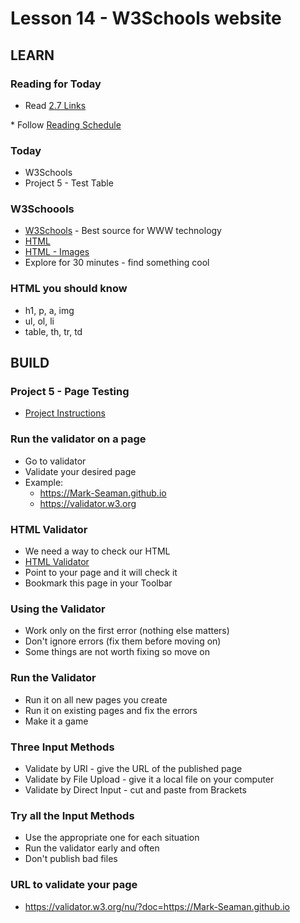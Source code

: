 # Lesson 14 - W3Schools website
        

## LEARN

### Reading for Today
        
* Read <a target="_blank" 
href="https://learn.zybooks.com/zybook/UNCOBACS200SeamanFall2021/chapter/2/section/7">
2.7 Links
</a>
* Follow <a target="_blank" href="/course/bacs200/docs/ZybooksReading">Reading Schedule</a>


### Today
* W3Schools
* Project 5 - Test Table


### W3Schoools
* [W3Schools](https://w3schools.com) - Best source for WWW technology
* [HTML](https://www.w3schools.com/html/default.asp)
* [HTML - Images](https://www.w3schools.com/html/html_images.asp)
* Explore for 30 minutes - find something cool


### HTML you should know
* h1, p, a, img
* ul, ol, li
* table, th, tr, td



## BUILD


### Project 5 - Page Testing
* [Project Instructions](../project/05)


### Run the validator on a page
* Go to validator
* Validate your desired page
* Example:
    * https://Mark-Seaman.github.io
    * https://validator.w3.org


### HTML Validator
* We need a way to check our HTML 
* [HTML Validator](https://validator.w3.org/)
* Point to your page and it will check it
* Bookmark this page in your Toolbar


### Using the Validator
* Work only on the first error (nothing else matters)
* Don't ignore errors (fix them before moving on)
* Some things are not worth fixing so move on


### Run the Validator 
* Run it on all new pages you create
* Run it on existing pages and fix the errors
* Make it a game


### Three Input Methods
* Validate by URI - give the URL of the published page
* Validate by File Upload - give it a local file on your computer
* Validate by Direct Input - cut and paste from Brackets


### Try all the Input Methods
* Use the appropriate one for each situation
* Run the validator early and often
* Don't publish bad files


### URL to validate your page 
* https://validator.w3.org/nu/?doc=https://Mark-Seaman.github.io

